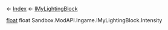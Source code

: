 ← [Index](Api-Index) ← [IMyLightingBlock](Sandbox.ModAPI.Ingame.IMyLightingBlock)

[float](System.Single) float Sandbox.ModAPI.Ingame.IMyLightingBlock.Intensity
